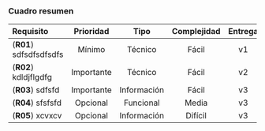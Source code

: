 

### Cuadro resumen

| **Requisito** | **Prioridad** | **Tipo** | **Complejidad** | **Entrega** | **Incidencia** |
| :------------ | :-----------: | :------: | :-------------: | :---------: | :------------: |
| (**R01**) sdfsdfsdfsdfs | Mínimo | Técnico | Fácil | v1 | [38](https://github.com/ricpelo/pro/issues/38) |
| (**R02**) kdldjflgdfg | Importante | Técnico | Fácil | v2 | [39](https://github.com/ricpelo/pro/issues/39) |
| (**R03**) sdfsfd | Importante | Información | Fácil | v3 | [40](https://github.com/ricpelo/pro/issues/40) |
| (**R04**) sfsfsfd | Opcional | Funcional | Media | v3 | [41](https://github.com/ricpelo/pro/issues/41) |
| (**R05**) xcvxcv | Opcional | Información | Difícil | v3 | [42](https://github.com/ricpelo/pro/issues/42) |
